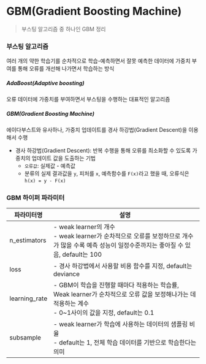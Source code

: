 # GBM(Gradient Boosting Machine) 

> 부스팅 알고리즘 중 하나인 GBM 정리



### 부스팅 알고리즘

여러 개의 약한 학습기를 순차적으로 학습-예측하면서 잘못 예측한 데이터에 가중치 부여를 통해 오류를 개선해 나가면서 학습하는 방식

##### AdaBoost(Adaptive boosting)

오류 데이터에 가중치를 부여하면서 부스팅을 수행하는 대표적인 알고리즘

##### GBM(Gradient Boosting Machine)

에이다부스트와 유사하나, 가중치 업데이트를 경사 하강법(Gradient Descent)을 이용해서 수행

- 경사 하강법(Gradient Descent): 반복 수행을 통해 오류를 최소화할 수 있도록 가중치의 업데이트 값을 도출하는 기법
  - `오류값`: 실제값 - 예측값
  - 분류의 실제 결과값을 `y`, 피처를 `x`, 예측함수를 `F(x)`라고 했을 때, 오류식은 `h(x) = y - F(x)`

##### 

### GBM 하이퍼 파라미터

| 파라미터명    | 설명                                                         |
| ------------- | ------------------------------------------------------------ |
| n_estimators  | - weak learner의 개수<br />- weak learner가 순차적으로 오류를 보정하므로 개수가 많을 수록 예측 성능이 일정수준까지는 좋아질 수 있음, default는 100 |
| loss          | - 경사 하강법에서 사용할 비용 함수를 지정,  default는 deviance |
| learning_rate | - GBM이 학습을 진행할 때마다 적용하는 학습률, Weak learner가 순차적으로 오류 값을 보정해나가는 데 적용하는 계수<br />- 0~1사이의 값을 지정, default는 0.1 |
| subsample     | - weak learner가 학습에 사용하는 데이터의 샘플링 비율<br />- default는 1, 전체 학습 데이터를 기반으로 학습한다는 의미 |